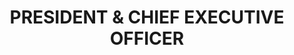 ---
name: G. Michael Merritt
title: PRESIDENT & CHIEF EXECUTIVE OFFICER
quote: Because we never accept the status quo, we are constantly innovating and identifying new ways to meet old challenges. We have never been afraid of going against the grain in pursuit of perfection.
details: |
  G. Michael Merritt has a singular vision for Merritt, the company his father, George A. Merritt, founded in 1967: to be the best, most forward thinking and in-demand provider of ultra-high-end architectural millwork and joinery for residential estates and super yachts. Through his strategic leadership and a collaborative executive team, Merritt has become one of the world’s leading luxury interior solutions firms.

  Throughout his tenure, Michael has practiced every trade and held nearly every key position in the company from cabinetry to operations. Today Michael provides strategic and practical support of Merritt’s many teams, departments and divisions, while focusing on human capital, team results, mentoring and ensuring controlled company growth.

  Michael’s goals for Merritt today and in the future are clear: generate flawless results for our clients, mentor and motivate our company team and provide security and future opportunities to our employees, vendors, consultants and friends.
image: /uploads/staff-1.jpg
display_order: 1
---
